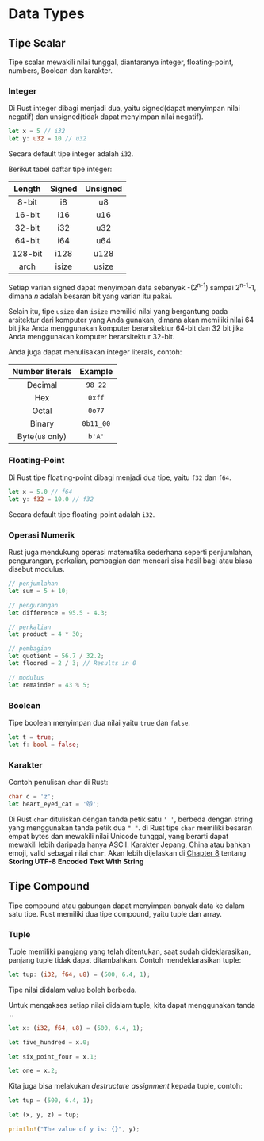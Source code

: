 # Data Types

## Tipe Scalar

Tipe scalar mewakili nilai tunggal, diantaranya integer, floating-point, numbers, Boolean dan karakter.

### Integer

Di Rust integer dibagi menjadi dua, yaitu signed(dapat menyimpan nilai negatif) dan unsigned(tidak dapat menyimpan nilai negatif).

```rust
let x = 5 // i32
let y: u32 = 10 // u32
```

Secara default tipe integer adalah `i32`.

Berikut tabel daftar tipe integer:

| Length | Signed | Unsigned |
| :----: | :----: | :------: |
| 8-bit  | i8     | u8       |
| 16-bit | i16    | u16      |
| 32-bit | i32    | u32      |
| 64-bit | i64    | u64      |
| 128-bit| i128   | u128     |
| arch   | isize  | usize    |

Setiap varian signed dapat menyimpan data sebanyak -(2<sup>n-1</sup>) sampai 2<sup>n-1</sup>-1, dimana *n* adalah besaran bit yang varian itu pakai.

Selain itu, tipe `usize` dan `isize` memiliki nilai yang bergantung pada arsitektur dari komputer yang Anda gunakan, dimana akan memiliki nilai 64 bit jika Anda menggunakan komputer berarsitektur 64-bit dan 32 bit jika Anda menggunakan komputer berarsitektur 32-bit.

Anda juga dapat menulisakan integer literals, contoh:

| Number literals | Example |
| :-------------: | :-----: |
| Decimal         | `98_22` |
| Hex             | `0xff`  |
| Octal           | `0o77`  |
| Binary          |`0b11_00`|
| Byte(`u8` only) | `b'A'`  |

### Floating-Point

Di Rust tipe floating-point dibagi menjadi dua tipe, yaitu `f32` dan `f64`.

```rust
let x = 5.0 // f64
let y: f32 = 10.0 // f32
```

Secara default tipe floating-point adalah `i32`.

### Operasi Numerik

Rust juga mendukung operasi matematika sederhana seperti penjumlahan, pengurangan, perkalian, pembagian dan mencari sisa hasil bagi atau biasa disebut modulus.

```rust
// penjumlahan
let sum = 5 + 10;

// pengurangan
let difference = 95.5 - 4.3;

// perkalian
let product = 4 * 30;

// pembagian
let quotient = 56.7 / 32.2;
let floored = 2 / 3; // Results in 0

// modulus
let remainder = 43 % 5;
```

### Boolean

Tipe boolean menyimpan dua nilai yaitu `true` dan `false`.

```rust
let t = true;
let f: bool = false;
```

### Karakter

Contoh penulisan `char` di Rust:

```rust
char c = 'z';
let heart_eyed_cat = '😻';
```

Di Rust `char` dituliskan dengan tanda petik satu `' '`, berbeda dengan string yang menggunakan tanda petik dua `" "`. di Rust tipe `char` memiliki besaran empat bytes dan mewakili nilai Unicode tunggal, yang berarti dapat mewakili lebih daripada hanya ASCII. Karakter Jepang, China atau bahkan emoji, valid sebagai nilai `char`. Akan lebih dijelaskan di [Chapter 8](../../08_common_collections) tentang **Storing UTF-8 Encoded Text With String**

## Tipe Compound

Tipe compound atau gabungan dapat menyimpan banyak data ke dalam satu tipe. Rust memiliki dua tipe compound, yaitu tuple dan array.

### Tuple

Tuple memiliki pangjang yang telah ditentukan, saat sudah dideklarasikan, panjang tuple tidak dapat ditambahkan. Contoh mendeklarasikan tuple:

```rust
let tup: (i32, f64, u8) = (500, 6.4, 1);
```

Tipe nilai didalam value boleh berbeda.

Untuk mengakses setiap nilai didalam tuple, kita dapat menggunakan tanda `.`.

```rust
let x: (i32, f64, u8) = (500, 6.4, 1);

let five_hundred = x.0;

let six_point_four = x.1;

let one = x.2;
```

Kita juga bisa melakukan *destructure assignment* kepada tuple, contoh:

```rust
let tup = (500, 6.4, 1);

let (x, y, z) = tup;

println!("The value of y is: {}", y);
```
